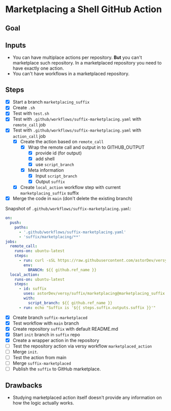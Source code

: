 # Marketplacing a Shell GitHub Action

## Goal

## Inputs

- You can have multiplace actions per repository. **But** you can't marketplace such repository. In a marketplaced repository you need to have exactly one action.
- You can't have workflows in a marketplaced repository.

## Steps

- [x] Start a branch `marketplacing_suffix` 
- [x] Create `.sh`
- [x] Test with `test.sh`
- [x] Test with `.github/workflows/suffix-marketplacing.yaml` with `remote_call` job
- [x] Test with `.github/workflows/suffix-marketplacing.yaml` with `action_call` job
    - [x] Create the action based on `remote_call`
        - [x] Wrap the remote call and output in to GITHUB_OUTPUT
            - [x] provide id (for output)
            - [x] add shell
            - [x] use `script_branch`
        - [x] Meta information
            - [x] Input `script_branch`
            - [x] Output `suffix`
    - [x] Create `local_action` workflow step with current `marketplacing_suffix` suffix
- [x] Merge the code in `main` (don't delete the existing branch)

Snapshot of `.github/workflows/suffix-marketplacing.yaml`:

```yaml
on:
  push:
    paths:
      - '.github/workflows/suffix-marketplacing.yaml'
      - 'suffix/marketplacing/**'
jobs:
  remote_call:
    runs-on: ubuntu-latest
    steps:
      - run: curl -sSL https://raw.githubusercontent.com/astorDev/versy/$BRANCH/suffix/marketplacing/.sh | sh
        env:
          BRANCH: ${{ github.ref_name }}
  local_action:
    runs-on: ubuntu-latest
    steps:
      - id: suffix 
        uses: astorDev/versy/suffix/marketplacing@marketplacing_suffix
        with:
          script_branch: ${{ github.ref_name }}
      - run: echo "Suffix is '${{ steps.suffix.outputs.suffix }}'"
```

- [x] Create branch `suffix-marketplaced`
- [x] Test workflow with `main` branch
- [x] Create repository `suffix` with default README.md
- [x] Start `init` branch in `suffix` repo
- [x] Create a wrapper action in the repository
- [ ] Test the repository action via versy workflow `marketplaced_action`
- [ ] Merge `init`.
- [ ] Test the action from main
- [ ] Merge `suffix-marketplaced`
- [ ] Publish the `suffix` to GitHub marketplace.

## Drawbacks

- Studying marketplaced action itself doesn't provide any information on how the logic actually works.